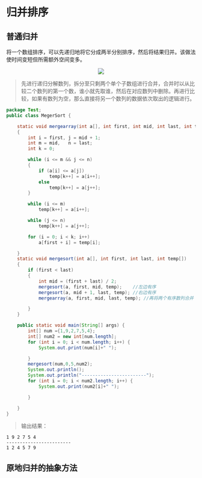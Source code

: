 # 归并排序
## 普通归并
将一个数组排序，可以先递归地将它分成两半分别排序，然后将结果归并。该做法使时间变短但所需额外空间变多。

<div  align="center">

![](http://bubkoo.qiniudn.com/merge-sort-example-300px.gif)

</div>

>先进行递归分解数列，拆分至只剩两个单个子数组进行合并，合并时以从比较二个数列的第一个数，谁小就先取谁，然后在对应数列中删除。再进行比较，如果有数列为空，那么直接将另一个数列的数据依次取出的逻辑进行。
```java
package Test;
public class MegerSort {

    static void mergearray(int a[], int first, int mid, int last, int temp[])
    {
        int i = first, j = mid + 1;
        int m = mid,   n = last;
        int k = 0;

        while (i <= m && j <= n)
        {
            if (a[i] <= a[j])
                temp[k++] = a[i++];
            else
                temp[k++] = a[j++];
        }

        while (i <= m)
            temp[k++] = a[i++];

        while (j <= n)
            temp[k++] = a[j++];

        for (i = 0; i < k; i++)
            a[first + i] = temp[i];

    }
    static void mergesort(int a[], int first, int last, int temp[])
    {
        if (first < last)
        {
            int mid = (first + last) / 2;
            mergesort(a, first, mid, temp);    //左边有序
            mergesort(a, mid + 1, last, temp); //右边有序
            mergearray(a, first, mid, last, temp); //再将两个有序数列合并

        }
    }

    public static void main(String[] args) {
        int[] num ={1,9,2,7,5,4};
        int[] num2 = new int[num.length];
        for (int i = 0; i < num.length; i++) {
            System.out.print(num[i]+" ");

        }
        mergesort(num,0,5,num2);
        System.out.println();
        System.out.println("------------------------");
        for (int i = 0; i < num2.length; i++) {
            System.out.print(num2[i]+" ");

        }

    }
}

```
>输出结果：
```
1 9 2 7 5 4 
------------------------
1 2 4 5 7 9 
```


## 原地归并的抽象方法

